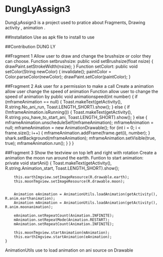 # DungLyAssign3
DungLyAssign3 is a project used to pratice about 
Fragments, Drawing activity , animation .

##Installation
Use as apk file to install to use

##Contribution
DUNG LY

##Fragment 1
Allow user to draw and change the brushsize or color they can choose.
Function setbrushsize:
    public void setBrushsize(float nsize)
    {
        drawPaint.setStrokeWidth(nsize);
    }
 Function setColort:
     public void setColor(String newColor)
    {
        invalidate();
        paintColor = Color.parseColor(newColor);
        drawPaint.setColor(paintColor);
    }

##Fragment 2
Ask user for a permission to make a call
Create a animation allow user change the speed of animation 
Function allow user to change the speed of animation by 
    public void animationspeed(int number)
    {
        if (mframeAnimation == null)
        {
            Toast.makeText(getActivity(), R.string.No_ani_run, Toast.LENGTH_SHORT).show();
        } else
        {
            if (!mframeAnimation.isRunning())
            {
                Toast.makeText(getActivity(), R.string.you_have_to_start_ani, Toast.LENGTH_SHORT).show();
            } else
            {
                mframeAnimation.unscheduleSelf(mframeAnimation);
                mframeAnimation = null;
                mframeAnimation = new AnimationDrawable();
                for (int i = 0; i < frame.size(); i++)
                {
                    mframeAnimation.addFrame(frame.get(i), number);
                }
                shark.setBackground(mframeAnimation);
                mframeAnimation.setVisible(true, true);
                mframeAnimation.run();
            }
        }
    }
    
 ##Fragment 3
 Show the textview on top left and right with rotation
 Create a animation the moon run around the eartth.
 Funtion to start animation:
     private void startAni()
    {
        Toast.makeText(getActivity(), R.string.Animation_start, Toast.LENGTH_SHORT).show();

        this.earthImgview.setImageResource(R.drawable.earth);
        this.moonTmgview.setImageResource(R.drawable.moon);


        Animation eAnimation = AnimationUtils.loadAnimation(getActivity(), R.anim.earthanimation);
        Animation mAnimation = AnimationUtils.loadAnimation(getActivity(), R.anim.moonanimation);

        eAnimation.setRepeatCount(Animation.INFINITE);
        mAnimation.setRepeatMode(Animation.RESTART);
        mAnimation.setRepeatCount(Animation.INFINITE);

        this.moonTmgview.startAnimation(mAnimation);
        this.earthImgview.startAnimation(eAnimation);
    }
AnimationUtils use to load animation on ani source on Drawable

 
 

